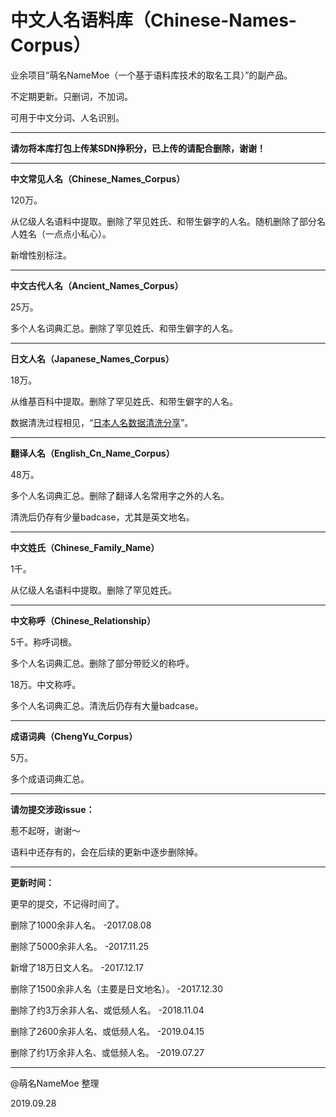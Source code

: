 # 中文人名语料库（Chinese-Names-Corpus）
业余项目“萌名NameMoe（一个基于语料库技术的取名工具）”的副产品。

不定期更新。只删词，不加词。

可用于中文分词、人名识别。

---

<strong>请勿将本库打包上传某SDN挣积分，已上传的请配合删除，谢谢！</strong>

---

<strong>中文常见人名（Chinese_Names_Corpus）</strong>

120万。

从亿级人名语料中提取。删除了罕见姓氏、和带生僻字的人名。随机删除了部分名人姓名（一点点小私心）。

新增性别标注。

---

<strong>中文古代人名（Ancient_Names_Corpus）</strong>

25万。

多个人名词典汇总。删除了罕见姓氏、和带生僻字的人名。

---

<strong>日文人名（Japanese_Names_Corpus）</strong>

18万。

从维基百科中提取。删除了罕见姓氏、和带生僻字的人名。

数据清洗过程相见，“[日本人名数据清洗分享](https://github.com/wainshine/Chinese-Names-Corpus/issues/4)”。

---

<strong>翻译人名（English_Cn_Name_Corpus）</strong>

48万。

多个人名词典汇总。删除了翻译人名常用字之外的人名。

清洗后仍存有少量badcase，尤其是英文地名。

---

<strong>中文姓氏（Chinese_Family_Name）</strong>

1千。

从亿级人名语料中提取。删除了罕见姓氏。

---

<strong>中文称呼（Chinese_Relationship）</strong>

5千。称呼词根。

多个人名词典汇总。删除了部分带贬义的称呼。


18万。中文称呼。

多个人名词典汇总。清洗后仍存有大量badcase。

---

<strong>成语词典（ChengYu_Corpus）</strong>

5万。

多个成语词典汇总。

---

<strong>请勿提交涉政issue：</strong>

惹不起呀，谢谢～

语料中还存有的，会在后续的更新中逐步删除掉。

---

<strong>更新时间：</strong>

更早的提交，不记得时间了。

删除了1000余非人名。 -2017.08.08

删除了5000余非人名。 -2017.11.25

新增了18万日文人名。 -2017.12.17

删除了1500余非人名（主要是日文地名）。 -2017.12.30

删除了约3万余非人名、或低频人名。 -2018.11.04

删除了2600余非人名、或低频人名。 -2019.04.15

删除了约1万余非人名、或低频人名。 -2019.07.27

---

@萌名NameMoe 整理

2019.09.28
